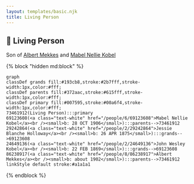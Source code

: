 ```yaml
---
layout: templates/basic.njk
title: Living Person
---
```

## 🔵 Living Person

Son of [Albert Mekkes](/people/8/86238917) and [Mabel Nellie Kobel](/people/6/69123608)

{% block "hidden md:block" %}
```mermaid
graph
classDef grands fill:#193cb8,stroke:#2b7fff,stroke-width:1px,color:#fff;
classDef parents fill:#372aac,stroke:#615fff,stroke-width:1px,color:#fff;
classDef primary fill:#007595,stroke:#00a6f4,stroke-width:1px,color:#fff;
73461912(Living Person):::primary
69123608(<a class="text-white" href="/people/6/69123608">Mabel Nellie Kobel</a><br /><small>b: 28 OCT 1906</small>):::parents-->73461912
29242864(<a class="text-white" href="/people/2/29242864">Jessie Blanche Holloway</a><br /><small>b: 26 APR 1875</small>):::grands-->69123608
24649136(<a class="text-white" href="/people/2/24649136">John Wesley Kobel</a><br /><small>b: 22 FEB 1869</small>):::grands-->69123608
86238917(<a class="text-white" href="/people/8/86238917">Albert Mekkes</a><br /><small>b: about 1902</small>):::parents-->73461912
linkStyle default stroke:#a1a1a1
```
{% endblock %}

